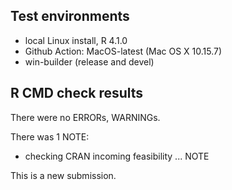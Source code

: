 ## Test environments
* local Linux install, R 4.1.0
* Github Action: MacOS-latest (Mac OS X 10.15.7)
* win-builder (release and devel)

## R CMD check results
There were no ERRORs, WARNINGs.

There was 1 NOTE:

* checking CRAN incoming feasibility ... NOTE

This is a new submission.
